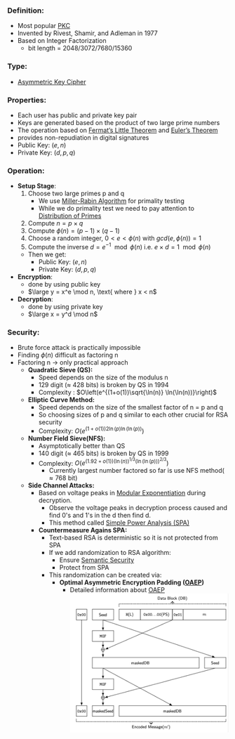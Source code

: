 ### Definition:
- Most popular [PKC](PKC.md)
- Invented by Rivest, Shamir, and Adleman in 1977
- Based on Integer Factorization
	- bit length = 2048/3072/7680/15360
### Type:
- [Asymmetric Key Cipher](Asymmetric%20Key%20Cipher)
### Properties:
- Each user has public and private key pair
- Keys are generated based on the product of two large prime numbers
- The operation based on [Fermat’s Little Theorem](Fermat’s%20Little%20Theorem.md) and [Euler’s Theorem](Euler’s%20Theorem.md)
- provides non-repudiation in digital signatures
- Public Key: $(e , n)$
- Private Key: $(d,p,q)$
### Operation:
- **Setup Stage**:
	1. Choose two large primes p and q
		- We use  [Miller-Rabin Algorithm](Miller-Rabin%20Algorithm.md) for primality testing
		- While we do primality test we need to pay attention to [Distribution of Primes](Distribution%20of%20Primes.md)
	2. Compute $n = p \times q$
	3. Compute $\phi(n) = (p-1) \times (q-1)$
	4. Choose a random integer, $0 < e < \phi(n)$ with $gcd(e,\phi(n)) = 1$
	5. Compute the inverse $d = e^{-1} \mod \phi(n)$  i.e.  $e \times d = 1 \mod \phi(n)$
	- Then we get:
		- Public Key: $(e , n)$
		- Private Key: $(d,p,q)$
- **Encryption**:
	- done by using public key
	- $\large y = x^e \mod n, \text{ where } x < n$
- **Decryption**:
	- done by using private key
	- $\large x = y^d \mod n$
### Security:
- Brute force attack is practically impossible
- Finding $\phi(n)$ difficult as factoring n
- Factoring n -> only practical approach
	- **Quadratic Sieve (QS):**
		- Speed depends on the size of the modulus n
		- 129 digit ($\approx$ 428 bits) is broken by QS in 1994
		- Complexity : $O\left(e^{(1+o(1))\sqrt{\ln(n)} \ln(\ln(n))}\right)$
	- **Elliptic Curve Method:**
		- Speed depends on the size of the smallest factor of n = p and q
		- So choosing sizes of p and q similar to each other crucial for RSA security
		- Complexity: $O\left(e^{(1+o(1)) 2 \ln(p) \ln(\ln(p))}\right)$
	- **Number Field Sieve(NFS):**
		- Asymptotically better than QS
		- 140 digit ($\approx$ 465 bits) is broken by QS in 1999
		- Complexity: $O\left(e^{(1.92+o(1))(\ln(n))^{1/3} (\ln(\ln(p)))^{2/3}}\right)$
			- Currently largest number factored so far is use NFS method($\approx 768$ bit)
	- **Side Channel Attacks:**
		- Based on voltage peaks in [Modular Exponentiation](Modular%20Exponentiation.md) during decryption.
			- Observe the voltage peaks in decryption process caused and find 0's and 1's in the d then find d.
			- This method called [Simple Power Analysis (SPA)](https://en.wikipedia.org/wiki/Power_analysis)
		- **Countermeasure Agains SPA:**
			- Text-based RSA is deterministic so it is not protected from SPA
			- If we add randomization to RSA algorithm:
				- Ensure [Semantic Security](Semantic%20Security.md)
				- Protect from SPA
			- This randomization can be created via: 
				- **Optimal Asymmetric Encryption Padding ([OAEP](OAEP.md))**
					- Detailed information about [OAEP](https://en.wikipedia.org/wiki/Optimal_asymmetric_encryption_padding)
				![](../../Attachments/RSAOAEP.png)
